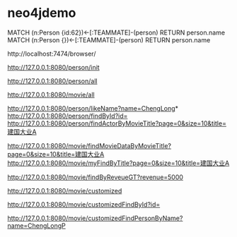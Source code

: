 # neo4jdemoMATCH (n:Person {id:62})<-[:TEAMMATE]-(person) RETURN person.nameMATCH (n:Person {})<-[:TEAMMATE]-(person) RETURN person.namehttp://localhost:7474/browser/http://127.0.0.1:8080/person/inithttp://127.0.0.1:8080/person/allhttp://127.0.0.1:8080/movie/allhttp://127.0.0.1:8080/person/likeName?name=ChengLong*http://127.0.0.1:8080/person/findById?id=http://127.0.0.1:8080/person/findActorByMovieTitle?page=0&size=10&title=建国大业Ahttp://127.0.0.1:8080/movie/findMovieDataByMovieTitle?page=0&size=10&title=建国大业Ahttp://127.0.0.1:8080/movie/myFindByTitle?page=0&size=10&title=建国大业Ahttp://127.0.0.1:8080/movie/findByReveueGT?revenue=5000http://127.0.0.1:8080/movie/customizedhttp://127.0.0.1:8080/movie/customizedFindById?id=http://127.0.0.1:8080/movie/customizedFindPersonByName?name=ChengLongP